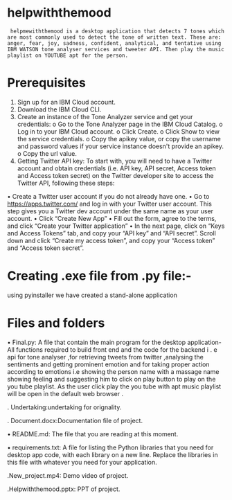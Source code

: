 # helpwiththemood
     helpmewiththemood is a desktop application that detects 7 tones which are most commonly used to detect the tone of written text. These are: anger, fear, joy, sadness, confident, analytical, and tentative using IBM WATSON tone analyser services and tweeter API. Then play the music playlist on YOUTUBE apt for the person.

# Prerequisites
1.	Sign up for an IBM Cloud account.
2.	Download the IBM Cloud CLI.
3.	Create an instance of the Tone Analyzer service and get your credentials:
o	Go to the Tone Analyzer page in the IBM Cloud Catalog.
o	Log in to your IBM Cloud account.
o	Click Create.
o	Click Show to view the service credentials.
o	Copy the apikey value, or copy the username and password values if your service instance doesn't provide an apikey.
o	Copy the url value.
4.	Getting Twitter API key:
        To start with, you will need to have a Twitter account and obtain credentials (i.e. API key, API secret, Access token and Access token secret) on the Twitter developer site to access the Twitter API, following these steps:

•	Create a Twitter user account if you do not already have one.
•	Go to https://apps.twitter.com/ and log in with your Twitter user account. This step gives you a Twitter dev account under the same name as your user account.
•	Click “Create New App” 
•	Fill out the form, agree to the terms, and click “Create your Twitter application”
•	In the next page, click on “Keys and Access Tokens” tab, and copy your “API key” and “API secret”. Scroll down and click “Create my access token”, and copy your “Access token” and “Access token secret”.

# Creating .exe file from .py file:-

using pyinstaller we have created a stand-alone application

# Files and folders

•	Final.py: 
            A file that contain the main program for the desktop application-All functions required to build front end and the code for the backend i . e api for tone analyser ,for retrieving tweets from twitter ,analysing the sentiments and getting prominent  emotion and for taking proper action according to emotions i.e showing the person name with a massage name showing feeling and suggesting him to click on play button to play on the you tube playlist. As the user click play the you tube with apt music playlist will be open in the default web browser .   

.    Undertaking:undertaking for orignality.

.    Document.docx:Documentation file of project.

•	README.md: The file that you are reading at this moment.

•	requirements.txt: A file for listing the Python libraries that you need for desktop app code, with each library on a new line. Replace the libraries in this file with whatever you need for your application. 

.New_project.mp4: Demo video of project.

.Helpwiththemood.pptx: PPT of project.

